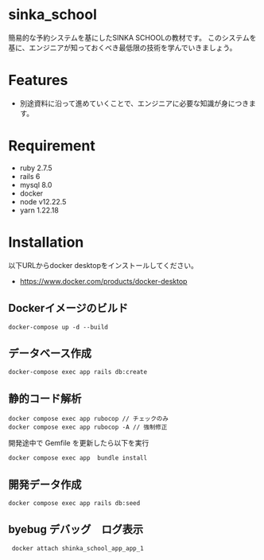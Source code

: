 # sinka_school

簡易的な予約システムを基にしたSINKA SCHOOLの教材です。
このシステムを基に、エンジニアが知っておくべき最低限の技術を学んでいきましょう。
# Features
* 別途資料に沿って進めていくことで、エンジニアに必要な知識が身につきます。
# Requirement

* ruby 2.7.5
* rails 6
* mysql 8.0
* docker
* node v12.22.5
* yarn 1.22.18
# Installation

以下URLからdocker desktopをインストールしてください。

* https://www.docker.com/products/docker-desktop


## Dockerイメージのビルド
```
docker-compose up -d --build
```

## データベース作成

```
docker-compose exec app rails db:create
```
## 静的コード解析

```
docker compose exec app rubocop // チェックのみ
docker compose exec app rubocop -A // 強制修正
```
開発途中で Gemfile を更新したら以下を実行

```
docker compose exec app  bundle install
```
## 開発データ作成

```
docker compose exec app rails db:seed
```
## byebug デバッグ　ログ表示

```
 docker attach shinka_school_app_app_1
```

